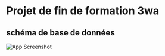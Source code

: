 
# Projet de fin de formation 3wa




## schéma de base de données

![App Screenshot](https://cdn.discordapp.com/attachments/1017405736948605010/1161594180645158942/Capture_.PNG?ex=6538dde2&is=652668e2&hm=a9569d07877cb3ba4e1a8ddb851b81246bc1a7be3c10e03edf0d4e8c4057752a&)

